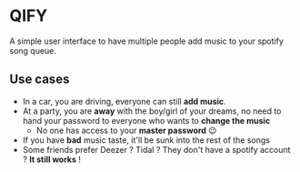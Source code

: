 # QIFY

A simple user interface to have multiple people add music to your spotify song queue.

## Use cases

- In a car, you are driving, everyone can still **add music**.
- At a party, you are **away** with the boy/girl of your dreams, no need to hand your password to everyone who wants to **change the music**
  - No one has access to your **master password** 😉
- If you have **bad** music taste, it'll be sunk into the rest of the songs
- Some friends prefer Deezer ? Tidal ? They don't have a spotify account ? **It still works** !
